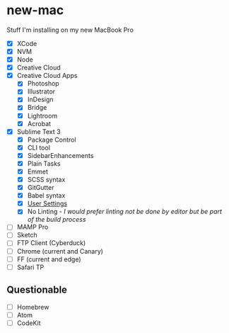 # new-mac
Stuff I'm installing on my new MacBook Pro

* [X] XCode
* [X] NVM
* [X] Node
* [X] Creative Cloud
* [X] Creative Cloud Apps
  * [X] Photoshop
  * [X] Illustrator
  * [X] InDesign
  * [X] Bridge
  * [X] Lightroom
  * [X] Acrobat
* [X] Sublime Text 3
  * [X] Package Control
  * [X] CLI tool
  * [X] SidebarEnhancements
  * [X] Plain Tasks
  * [X] Emmet
  * [X] SCSS syntax
  * [X] GitGutter
  * [X] Babel syntax
  * [X] [User Settings](https://gist.github.com/falldowngoboone/a94a31eec5a0b5d91fb335049a45a4cf)
  * [X] No Linting - _I would prefer linting not be done by editor but be part of the build process_
* [ ] MAMP Pro
* [ ] Sketch
* [ ] FTP Client (Cyberduck)
* [ ] Chrome (current and Canary)
* [ ] FF (current and edge)
* [ ] Safari TP

## Questionable

* [ ] Homebrew
* [ ] Atom
* [ ] CodeKit
